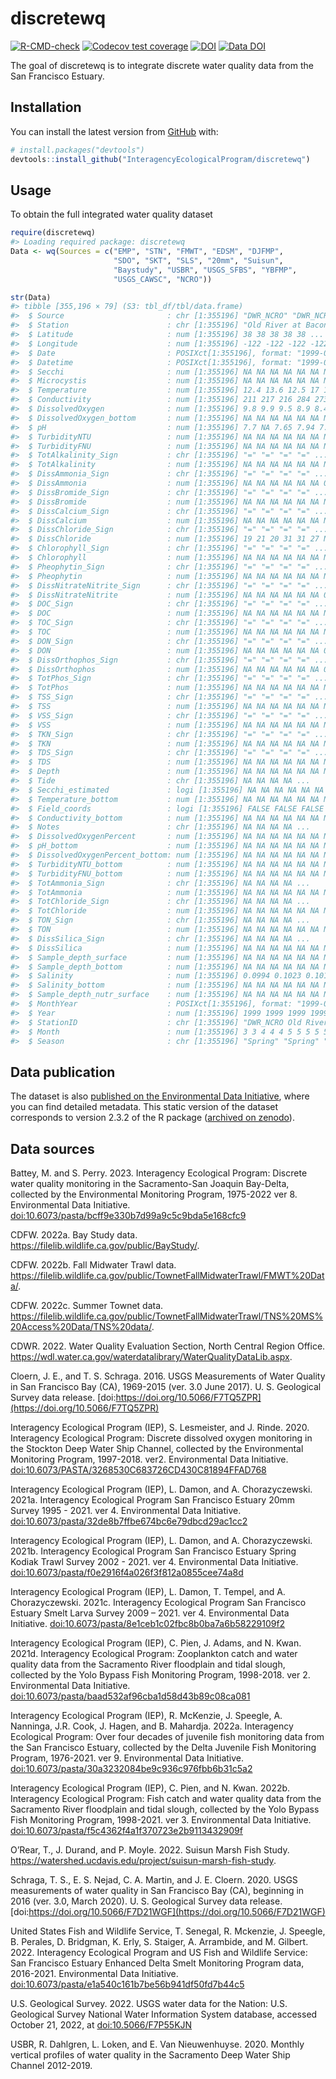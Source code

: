 
<!-- README.md is generated from README.Rmd. Please edit that file -->

# discretewq

<!-- badges: start -->

[![R-CMD-check](https://github.com/InteragencyEcologicalProgram/discretewq/actions/workflows/R-CMD-check.yaml/badge.svg)](https://github.com/InteragencyEcologicalProgram/discretewq/actions/workflows/R-CMD-check.yaml)
[![Codecov test
coverage](https://codecov.io/gh/InteragencyEcologicalProgram/discretewq/branch/main/graph/badge.svg)](https://codecov.io/gh/InteragencyEcologicalProgram/discretewq?branch=main)
[![DOI](https://zenodo.org/badge/309747392.svg)](https://zenodo.org/badge/latestdoi/309747392)
[![Data
DOI](https://img.shields.io/badge/Data%20publication%20DOI-10.6073/pasta/567ca1dce56cc819b1819117538bd718-blue.svg)](https://portal.edirepository.org/nis/mapbrowse?scope=edi&identifier=731)
<!-- badges: end -->

The goal of discretewq is to integrate discrete water quality data from
the San Francisco Estuary.

## Installation

You can install the latest version from [GitHub](https://github.com/)
with:

``` r
# install.packages("devtools")
devtools::install_github("InteragencyEcologicalProgram/discretewq")
```

## Usage

To obtain the full integrated water quality dataset

``` r
require(discretewq)
#> Loading required package: discretewq
Data <- wq(Sources = c("EMP", "STN", "FMWT", "EDSM", "DJFMP",
                       "SDO", "SKT", "SLS", "20mm", "Suisun", 
                       "Baystudy", "USBR", "USGS_SFBS", "YBFMP", 
                       "USGS_CAWSC", "NCRO"))

str(Data)
#> tibble [355,196 × 79] (S3: tbl_df/tbl/data.frame)
#>  $ Source                       : chr [1:355196] "DWR_NCRO" "DWR_NCRO" "DWR_NCRO" "DWR_NCRO" ...
#>  $ Station                      : chr [1:355196] "Old River at Bacon Island" "Old River at Bacon Island" "Old River at Bacon Island" "Old River at Bacon Island" ...
#>  $ Latitude                     : num [1:355196] 38 38 38 38 38 ...
#>  $ Longitude                    : num [1:355196] -122 -122 -122 -122 -122 ...
#>  $ Date                         : POSIXct[1:355196], format: "1999-03-17" "1999-03-31" ...
#>  $ Datetime                     : POSIXct[1:355196], format: "1999-03-17 09:45:00" "1999-03-31 10:00:00" ...
#>  $ Secchi                       : num [1:355196] NA NA NA NA NA NA NA NA NA NA ...
#>  $ Microcystis                  : num [1:355196] NA NA NA NA NA NA NA NA NA NA ...
#>  $ Temperature                  : num [1:355196] 12.4 13.6 12.5 17 16.4 17.1 17.8 18.4 16.2 16.2 ...
#>  $ Conductivity                 : num [1:355196] 211 217 216 284 273 172 395 446 250 252 ...
#>  $ DissolvedOxygen              : num [1:355196] 9.8 9.9 9.5 8.9 8.45 8.28 8.8 7.6 9.2 9.4 ...
#>  $ DissolvedOxygen_bottom       : num [1:355196] NA NA NA NA NA NA NA NA NA NA ...
#>  $ pH                           : num [1:355196] 7.7 NA 7.65 7.94 7.85 7.61 NA NA NA NA ...
#>  $ TurbidityNTU                 : num [1:355196] NA NA NA NA NA NA NA NA NA NA ...
#>  $ TurbidityFNU                 : num [1:355196] NA NA NA NA NA NA NA NA NA NA ...
#>  $ TotAlkalinity_Sign           : chr [1:355196] "=" "=" "=" "=" ...
#>  $ TotAlkalinity                : num [1:355196] NA NA NA NA NA NA NA NA NA NA ...
#>  $ DissAmmonia_Sign             : chr [1:355196] "=" "=" "=" "=" ...
#>  $ DissAmmonia                  : num [1:355196] NA NA NA NA NA NA 0.07 0.36 0.05 0.1 ...
#>  $ DissBromide_Sign             : chr [1:355196] "=" "=" "=" "=" ...
#>  $ DissBromide                  : num [1:355196] NA NA NA NA NA NA NA NA NA NA ...
#>  $ DissCalcium_Sign             : chr [1:355196] "=" "=" "=" "=" ...
#>  $ DissCalcium                  : num [1:355196] NA NA NA NA NA NA NA NA NA NA ...
#>  $ DissChloride_Sign            : chr [1:355196] "=" "=" "=" "=" ...
#>  $ DissChloride                 : num [1:355196] 19 21 20 31 31 27 NA NA NA NA ...
#>  $ Chlorophyll_Sign             : chr [1:355196] "=" "=" "=" "=" ...
#>  $ Chlorophyll                  : num [1:355196] NA NA NA NA NA NA NA NA NA NA ...
#>  $ Pheophytin_Sign              : chr [1:355196] "=" "=" "=" "=" ...
#>  $ Pheophytin                   : num [1:355196] NA NA NA NA NA NA NA NA NA NA ...
#>  $ DissNitrateNitrite_Sign      : chr [1:355196] "=" "=" "=" "=" ...
#>  $ DissNitrateNitrite           : num [1:355196] NA NA NA NA NA NA 0.78 1.2 0.76 0.79 ...
#>  $ DOC_Sign                     : chr [1:355196] "=" "=" "=" "=" ...
#>  $ DOC                          : num [1:355196] NA NA NA NA NA NA NA NA NA NA ...
#>  $ TOC_Sign                     : chr [1:355196] "=" "=" "=" "=" ...
#>  $ TOC                          : num [1:355196] NA NA NA NA NA NA NA NA NA NA ...
#>  $ DON_Sign                     : chr [1:355196] "=" "=" "=" "=" ...
#>  $ DON                          : num [1:355196] NA NA NA NA NA NA 0.5 0.7 0.3 0.3 ...
#>  $ DissOrthophos_Sign           : chr [1:355196] "=" "=" "=" "=" ...
#>  $ DissOrthophos                : num [1:355196] NA NA NA NA NA NA 0.04 0.17 0.06 0.06 ...
#>  $ TotPhos_Sign                 : chr [1:355196] "=" "=" "=" "=" ...
#>  $ TotPhos                      : num [1:355196] NA NA NA NA NA NA NA NA NA NA ...
#>  $ TSS_Sign                     : chr [1:355196] "=" "=" "=" "=" ...
#>  $ TSS                          : num [1:355196] NA NA NA NA NA NA NA NA NA NA ...
#>  $ VSS_Sign                     : chr [1:355196] "=" "=" "=" "=" ...
#>  $ VSS                          : num [1:355196] NA NA NA NA NA NA NA NA NA NA ...
#>  $ TKN_Sign                     : chr [1:355196] "=" "=" "=" "=" ...
#>  $ TKN                          : num [1:355196] NA NA NA NA NA NA NA NA NA NA ...
#>  $ TDS_Sign                     : chr [1:355196] "=" "=" "=" "=" ...
#>  $ TDS                          : num [1:355196] NA NA NA NA NA NA NA NA NA NA ...
#>  $ Depth                        : num [1:355196] NA NA NA NA NA NA NA NA NA NA ...
#>  $ Tide                         : chr [1:355196] NA NA NA NA ...
#>  $ Secchi_estimated             : logi [1:355196] NA NA NA NA NA NA ...
#>  $ Temperature_bottom           : num [1:355196] NA NA NA NA NA NA NA NA NA NA ...
#>  $ Field_coords                 : logi [1:355196] FALSE FALSE FALSE FALSE FALSE FALSE ...
#>  $ Conductivity_bottom          : num [1:355196] NA NA NA NA NA NA NA NA NA NA ...
#>  $ Notes                        : chr [1:355196] NA NA NA NA ...
#>  $ DissolvedOxygenPercent       : num [1:355196] NA NA NA NA NA NA NA NA NA NA ...
#>  $ pH_bottom                    : num [1:355196] NA NA NA NA NA NA NA NA NA NA ...
#>  $ DissolvedOxygenPercent_bottom: num [1:355196] NA NA NA NA NA NA NA NA NA NA ...
#>  $ TurbidityNTU_bottom          : num [1:355196] NA NA NA NA NA NA NA NA NA NA ...
#>  $ TurbidityFNU_bottom          : num [1:355196] NA NA NA NA NA NA NA NA NA NA ...
#>  $ TotAmmonia_Sign              : chr [1:355196] NA NA NA NA ...
#>  $ TotAmmonia                   : num [1:355196] NA NA NA NA NA NA NA NA NA NA ...
#>  $ TotChloride_Sign             : chr [1:355196] NA NA NA NA ...
#>  $ TotChloride                  : num [1:355196] NA NA NA NA NA NA NA NA NA NA ...
#>  $ TON_Sign                     : chr [1:355196] NA NA NA NA ...
#>  $ TON                          : num [1:355196] NA NA NA NA NA NA NA NA NA NA ...
#>  $ DissSilica_Sign              : chr [1:355196] NA NA NA NA ...
#>  $ DissSilica                   : num [1:355196] NA NA NA NA NA NA NA NA NA NA ...
#>  $ Sample_depth_surface         : num [1:355196] NA NA NA NA NA NA NA NA NA NA ...
#>  $ Sample_depth_bottom          : num [1:355196] NA NA NA NA NA NA NA NA NA NA ...
#>  $ Salinity                     : num [1:355196] 0.0994 0.1023 0.1018 0.1346 0.1293 ...
#>  $ Salinity_bottom              : num [1:355196] NA NA NA NA NA NA NA NA NA NA ...
#>  $ Sample_depth_nutr_surface    : num [1:355196] NA NA NA NA NA NA NA NA NA NA ...
#>  $ MonthYear                    : POSIXct[1:355196], format: "1999-03-01" "1999-03-01" ...
#>  $ Year                         : num [1:355196] 1999 1999 1999 1999 1999 ...
#>  $ StationID                    : chr [1:355196] "DWR_NCRO Old River at Bacon Island" "DWR_NCRO Old River at Bacon Island" "DWR_NCRO Old River at Bacon Island" "DWR_NCRO Old River at Bacon Island" ...
#>  $ Month                        : num [1:355196] 3 3 4 4 4 5 5 5 5 5 ...
#>  $ Season                       : chr [1:355196] "Spring" "Spring" "Spring" "Spring" ...
```

## Data publication

The dataset is also [published on the Environmental Data
Initiative](https://portal.edirepository.org/nis/mapbrowse?scope=edi&identifier=731),
where you can find detailed metadata. This static version of the dataset
corresponds to version 2.3.2 of the R package ([archived on
zenodo](https://zenodo.org/record/6390964)).

## Data sources

Battey, M. and S. Perry. 2023. Interagency Ecological Program: Discrete
water quality monitoring in the Sacramento-San Joaquin Bay-Delta,
collected by the Environmental Monitoring Program, 1975-2022 ver 8.
Environmental Data Initiative.
[doi:10.6073/pasta/bcff9e330b7d99a9c5c9bda5e168cfc9](https://doi.org/10.6073/pasta/bcff9e330b7d99a9c5c9bda5e168cfc9)

CDFW. 2022a. Bay Study data.
<https://filelib.wildlife.ca.gov/public/BayStudy/>.

CDFW. 2022b. Fall Midwater Trawl data.
<https://filelib.wildlife.ca.gov/public/TownetFallMidwaterTrawl/FMWT%20Data/>.

CDFW. 2022c. Summer Townet data.
<https://filelib.wildlife.ca.gov/public/TownetFallMidwaterTrawl/TNS%20MS%20Access%20Data/TNS%20data/>.

CDWR. 2022. Water Quality Evaluation Section, North Central Region
Office.
<https://wdl.water.ca.gov/waterdatalibrary/WaterQualityDataLib.aspx>.

Cloern, J. E., and T. S. Schraga. 2016. USGS Measurements of Water
Quality in San Francisco Bay (CA), 1969-2015 (ver. 3.0 June 2017). U. S.
Geological Survey data release.
[doi:https://doi.org/10.5066/F7TQ5ZPR](https://doi.org/10.5066/F7TQ5ZPR)

Interagency Ecological Program (IEP), S. Lesmeister, and J. Rinde. 2020.
Interagency Ecological Program: Discrete dissolved oxygen monitoring in
the Stockton Deep Water Ship Channel, collected by the Environmental
Monitoring Program, 1997-2018. ver2. Environmental Data Initiative.
[doi:10.6073/PASTA/3268530C683726CD430C81894FFAD768](https://portal.edirepository.org/nis/mapbrowse?packageid=edi.276.2)

Interagency Ecological Program (IEP), L. Damon, and A. Chorazyczewski.
2021a. Interagency Ecological Program San Francisco Estuary 20mm Survey
1995 - 2021. ver 4. Environmental Data Initiative.
[doi:10.6073/pasta/32de8b7ffbe674bc6e79dbcd29ac1cc2](https://doi.org/10.6073/pasta/32de8b7ffbe674bc6e79dbcd29ac1cc2)

Interagency Ecological Program (IEP), L. Damon, and A. Chorazyczewski.
2021b. Interagency Ecological Program San Francisco Estuary Spring
Kodiak Trawl Survey 2002 - 2021. ver 4. Environmental Data Initiative.
[doi:10.6073/pasta/f0e2916f4a026f3f812a0855cee74a8d](https://doi.org/10.6073/pasta/f0e2916f4a026f3f812a0855cee74a8d)

Interagency Ecological Program (IEP), L. Damon, T. Tempel, and A.
Chorazyczewski. 2021c. Interagency Ecological Program San Francisco
Estuary Smelt Larva Survey 2009 – 2021. ver 4. Environmental Data
Initiative.
[doi:10.6073/pasta/8e1ceb1c02fbc8b0ba7a6b58229109f2](https://doi.org/10.6073/pasta/8e1ceb1c02fbc8b0ba7a6b58229109f2)

Interagency Ecological Program (IEP), C. Pien, J. Adams, and N. Kwan.
2021d. Interagency Ecological Program: Zooplankton catch and water
quality data from the Sacramento River floodplain and tidal slough,
collected by the Yolo Bypass Fish Monitoring Program, 1998-2018. ver 2.
Environmental Data Initiative.
[doi:10.6073/pasta/baad532af96cba1d58d43b89c08ca081](https://portal.edirepository.org/nis/mapbrowse?packageid=edi.494.2)

Interagency Ecological Program (IEP), R. McKenzie, J. Speegle, A.
Nanninga, J.R. Cook, J. Hagen, and B. Mahardja. 2022a. Interagency
Ecological Program: Over four decades of juvenile fish monitoring data
from the San Francisco Estuary, collected by the Delta Juvenile Fish
Monitoring Program, 1976-2021. ver 9. Environmental Data Initiative.
[doi:10.6073/pasta/30a3232084be9c936c976fbb6b31c5a2](https://doi.org/10.6073/pasta/30a3232084be9c936c976fbb6b31c5a2)

Interagency Ecological Program (IEP), C. Pien, and N. Kwan. 2022b.
Interagency Ecological Program: Fish catch and water quality data from
the Sacramento River floodplain and tidal slough, collected by the Yolo
Bypass Fish Monitoring Program, 1998-2021. ver 3. Environmental Data
Initiative.
[doi:10.6073/pasta/f5c4362f4a1f370723e2b9113432909f](https://portal.edirepository.org/nis/mapbrowse?packageid=edi.233.3)

O’Rear, T., J. Durand, and P. Moyle. 2022. Suisun Marsh Fish Study.
<https://watershed.ucdavis.edu/project/suisun-marsh-fish-study>.

Schraga, T. S., E. S. Nejad, C. A. Martin, and J. E. Cloern. 2020. USGS
measurements of water quality in San Francisco Bay (CA), beginning in
2016 (ver. 3.0, March 2020). U. S. Geological Survey data release.
[doi:https://doi.org/10.5066/F7D21WGF](https://doi.org/10.5066/F7D21WGF)

United States Fish and Wildlife Service, T. Senegal, R. Mckenzie, J.
Speegle, B. Perales, D. Bridgman, K. Erly, S. Staiger, A. Arrambide, and
M. Gilbert. 2022. Interagency Ecological Program and US Fish and
Wildlife Service: San Francisco Estuary Enhanced Delta Smelt Monitoring
Program data, 2016-2021. Environmental Data Initiative.
[doi:10.6073/pasta/e1a540c161b7be56b941df50fd7b44c5](https://doi.org/10.6073/pasta/e1a540c161b7be56b941df50fd7b44c5)

U.S. Geological Survey. 2022. USGS water data for the Nation: U.S.
Geological Survey National Water Information System database, accessed
October 21, 2022, at
[doi:10.5066/F7P55KJN](https://doi.org/10.5066/F7P55KJN)

USBR, R. Dahlgren, L. Loken, and E. Van Nieuwenhuyse. 2020. Monthly
vertical profiles of water quality in the Sacramento Deep Water Ship
Channel 2012-2019.

